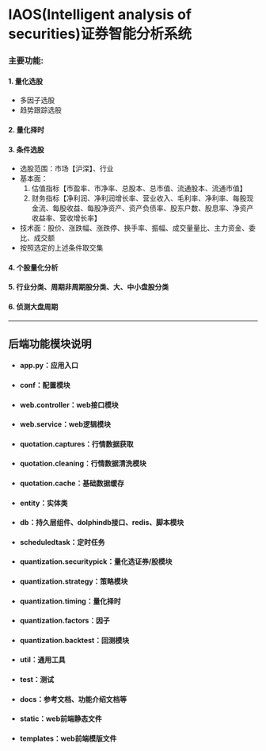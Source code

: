 # IAOS(Intelligent analysis of securities)证券智能分析系统
### 主要功能:

#### 1. 量化选股
- 多因子选股
- 趋势跟踪选股


#### 2. 量化择时


#### 3. 条件选股
- 选股范围：市场【沪深】、行业
- 基本面：
  1. 估值指标【市盈率、市净率、总股本、总市值、流通股本、流通市值】
  2. 财务指标【净利润、净利润增长率、营业收入、毛利率、净利率、每股现金流、每股收益、每股净资产、资产负债率、股东户数、股息率、净资产收益率、营收增长率】
- 技术面：股价、涨跌幅、涨跌停、换手率、振幅、成交量量比、主力资金、委比、成交额
- 按照选定的上述条件取交集


#### 4. 个股量化分析


#### 5. 行业分类、周期非周期股分类、大、中小盘股分类


#### 6. 侦测大盘周期

---

## 后端功能模块说明
- #### app.py：应用入口
- #### conf：配置模块
- #### web.controller：web接口模块
- #### web.service：web逻辑模块
- #### quotation.captures：行情数据获取
- #### quotation.cleaning：行情数据清洗模块
- #### quotation.cache：基础数据缓存
- #### entity：实体类
- #### db：持久层组件、dolphindb接口、redis、脚本模块
- #### scheduledtask：定时任务
- #### quantization.securitypick：量化选证券/股模块
- #### quantization.strategy：策略模块
- #### quantization.timing：量化择时
- #### quantization.factors：因子
- #### quantization.backtest：回测模块
- #### util：通用工具
- #### test：测试
- #### docs：参考文档、功能介绍文档等
- #### static：web前端静态文件
- #### templates：web前端模版文件

